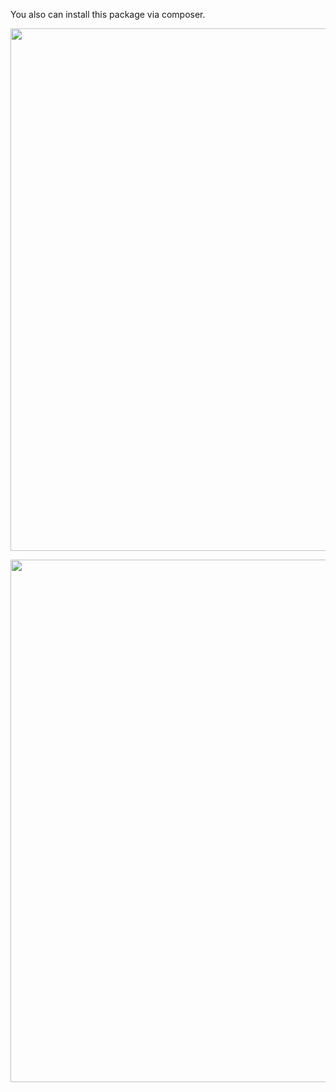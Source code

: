 You also can install this package via composer.

<a href="https://asciinema.org/a/d2al4s6UNZ5YLbs892HIqUdec"><img src="https://asciinema.org/a/d2al4s6UNZ5YLbs892HIqUdec.png" width="836"/></a>

<a href="https://asciinema.org/a/nxxSneVxBnSuK6zDLBBh4Dhyp"><img src="https://asciinema.org/a/nxxSneVxBnSuK6zDLBBh4Dhyp.png" width="836"/></a>
